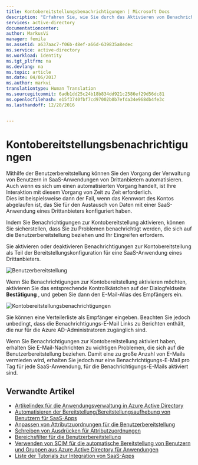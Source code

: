 ```yaml
---
title: Kontobereitstellungsbenachrichtigungen | Microsoft Docs
description: "Erfahren Sie, wie Sie durch das Aktivieren von Benachrichtigungen zur Kontobereitstellung sicherstellen können, dass Sie zu Problemen benachrichtigt werden, die sich auf die Benutzerbereitstellung beziehen und Ihr Eingreifen erfordern."
services: active-directory
documentationcenter: 
author: MarkusVi
manager: femila
ms.assetid: a637aac7-f06b-48ef-a66d-639835a8edec
ms.service: active-directory
ms.workload: identity
ms.tgt_pltfrm: na
ms.devlang: na
ms.topic: article
ms.date: 04/06/2017
ms.author: markvi
translationtype: Human Translation
ms.sourcegitcommit: 6adb1dd25c24b18b834dd921c2586ef29d56dc81
ms.openlocfilehash: e15f3740fbf7cd97002b0b7efda34e968db4fe3c
ms.lasthandoff: 12/28/2016


---
```

# <a name="account-provisioning-notifications"></a>Kontobereitstellungsbenachrichtigungen
Mithilfe der Benutzerbereitstellung können Sie den Vorgang der Verwaltung von Benutzern in SaaS-Anwendungen von Drittanbietern automatisieren. <br>
Auch wenn es sich um einen automatisierten Vorgang handelt, ist Ihre Interaktion mit diesem Vorgang von Zeit zu Zeit erforderlich. <br>
Dies ist beispielsweise dann der Fall, wenn das Kennwort des Kontos abgelaufen ist, das Sie für den Austausch von Daten mit einer SaaS-Anwendung eines Drittanbieters konfiguriert haben. 

Indem Sie Benachrichtigungen zur Kontobereitstellung aktivieren, können Sie sicherstellen, dass Sie zu Problemen benachrichtigt werden, die sich auf die Benutzerbereitstellung beziehen und Ihr Eingreifen erfordern.

Sie aktivieren oder deaktivieren Benachrichtigungen zur Kontobereitstellung als Teil der Bereitstellungskonfiguration für eine SaaS-Anwendung eines Drittanbieters.

![Benutzerbereitstellung][1] 

Wenn Sie Benachrichtigungen zur Kontobereitstellung aktivieren möchten, aktivieren Sie das entsprechende Kontrollkästchen auf der Dialogfeldseite **Bestätigung** , und geben Sie dann den E-Mail-Alias des Empfängers ein.

![Kontobereitstellungsbenachrichtigungen][2]

Sie können eine Verteilerliste als Empfänger eingeben. Beachten Sie jedoch unbedingt, dass die Benachrichtigungs-E-Mail Links zu Berichten enthält, die nur für die Azure AD-Administratoren zugänglich sind.

Wenn Sie Benachrichtigungen zur Kontobereitstellung aktiviert haben, erhalten Sie E-Mail-Nachrichten zu wichtigen Problemen, die sich auf die Benutzerbereitstellung beziehen. Damit eine zu große Anzahl von E-Mails vermieden wird, erhalten Sie jedoch nur eine Benachrichtigungs-E-Mail pro Tag für jede SaaS-Anwendung, für die Benachrichtigungs-E-Mails aktiviert sind.

## <a name="related-articles"></a>Verwandte Artikel
* [Artikelindex für die Anwendungsverwaltung in Azure Active Directory](active-directory-apps-index.md)
* [Automatisieren der Bereitstellung/Bereitstellungsaufhebung von Benutzern für SaaS-Apps](active-directory-saas-app-provisioning.md)
* [Anpassen von Attributzuordnungen für die Benutzerbereitstellung](active-directory-saas-customizing-attribute-mappings.md)
* [Schreiben von Ausdrücken für Attributzuordnungen](active-directory-saas-writing-expressions-for-attribute-mappings.md)
* [Bereichsfilter für die Benutzerbereitstellung](active-directory-saas-scoping-filters.md)
* [Verwenden von SCIM für die automatische Bereitstellung von Benutzern und Gruppen aus Azure Active Directory für Anwendungen](active-directory-scim-provisioning.md)
* [Liste der Tutorials zur Integration von SaaS-Apps](active-directory-saas-tutorial-list.md)

<!--Image references-->
[1]: ./media/active-directory-saas-account-provisioning-notifications/ic766307.png
[2]: ./media/active-directory-saas-account-provisioning-notifications/ic766308.png

